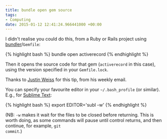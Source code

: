 ```yaml
---
title: bundle open gem source
tags:
- Computing
date: 2015-01-12 12:41:24.966441000 +00:00
---
```

I didn't realise you could do this, from a Ruby or Rails project using [bundler](http://bundler.io/)/<code>Gemfile</code>:

{% highlight bash %}
bundle open activerecord
{% endhighlight %}

Then it opens the source code for that gem (<code>activerecord</code> in this case), using the version specified in your <code>Gemfile.lock</code>.

Thanks to [Justin Weiss](http://www.justinweiss.com/) for this tip, from his weekly email.

You can specify your favourite editor in your <code>~/.bash_profile</code> (or similar). E.g., for [Sublime Text](https://www.sublimetext.com/):

{% highlight bash %}
export EDITOR='subl -w'
{% endhighlight %}

(NB: <code>-w</code> makes it wait for the files to be closed before returning. This is worth doing, as some commands will pause until control returns, and then continue, for example, <code>git commit</code>.)
